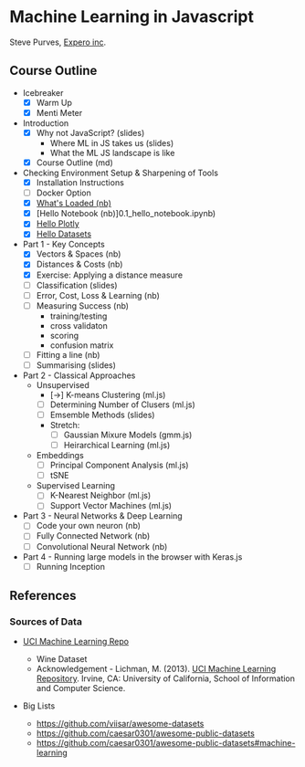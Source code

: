 # Machine Learning in Javascript
Steve Purves, [Expero inc](www.experoinc.com).

## Course Outline

- Icebreaker
  - [x] Warm Up 
  - [x] Menti Meter
- Introduction
  - [x] Why not JavaScript? (slides)
    - Where ML in JS takes us (slides)
    - What the ML JS landscape is like
  - [x] Course Outline (md)
- Checking Environment Setup & Sharpening of Tools
  - [x] Installation Instructions
  - [ ] Docker Option
  - [x] [What's Loaded (nb)](0.0_smoke_test.ipynb)
  - [x] [Hello Notebook (nb)]0.1_hello_notebook.ipynb)
  - [x] [Hello Plotly](0.2_hello_plotly.ipynb)
  - [x] [Hello Datasets](0.3_hello_datasets.ipynb)
- Part 1 - Key Concepts
  - [x] Vectors & Spaces (nb)
  - [x] Distances & Costs (nb)
  - [x] Exercise: Applying a distance measure
  - [ ] Classification (slides)
  - [ ] Error, Cost, Loss & Learning (nb) 
  - [ ] Measuring Success (nb)
     - training/testing
     - cross validaton
     - scoring
     - confusion matrix
  - [ ] Fitting a line (nb)
  - [ ] Summarising (slides)
- Part 2 - Classical Approaches 
  - Unsupervised
    - [->] K-means Clustering (ml.js)
    - [ ] Determining Number of Clusers (ml.js)
    - [ ] Emsemble Methods (slides)
    - Stretch:
      - [ ] Gaussian Mixure Models (gmm.js)
      - [ ] Heirarchical Learning (ml.js)
  - Embeddings
    - [ ] Principal Component Analysis (ml.js)
    - [ ] tSNE    
  - Supervised Learning
    - [ ] K-Nearest Neighbor (ml.js)
    - [ ] Support Vector Machines (ml.js)
- Part 3 - Neural Networks & Deep Learning
    - [ ] Code your own neuron (nb)
    - [ ] Fully Connected Network (nb)
    - [ ] Convolutional Neural Network (nb)
- Part 4 - Running large models in the browser with Keras.js
  - [ ] Running Inception

## References

### Sources of Data
 
 - [UCI Machine Learning Repo](http://archive.ics.uci.edu/ml/index.php)
   - Wine Dataset
   - Acknowledgement - Lichman, M. (2013). [UCI Machine Learning Repository](http://archive.ics.uci.edu/ml). Irvine, CA: University of California, School of Information and Computer Science.

 - Big Lists
   - https://github.com/viisar/awesome-datasets
   - https://github.com/caesar0301/awesome-public-datasets
   - https://github.com/caesar0301/awesome-public-datasets#machine-learning